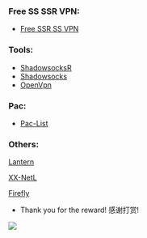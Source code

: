 ### Free SS SSR VPN:
- [Free SSR SS VPN](https://github.com/HaoleiQ/Over-The-Wall/blob/master/Free-SS-SSR-VPN.md)

### Tools:

- [ShadowsocksR](https://github.com/HaoleiQ/Over-The-Wall/tree/master/Tools/ShadowsocksR)
- [Shadowsocks](https://github.com/HaoleiQ/Over-The-Wall/tree/master/Tools/Shadowsocks)  
- [OpenVpn](https://github.com/HaoleiQ/Over-The-Wall/tree/master/Tools/OpenVpn) 

### Pac:
- [Pac-List](https://github.com/HaoleiQ/Over-The-Wall/blob/master/pac.txt)

### Others:

[Lantern](https://github.com/getlantern/lantern)

[XX-NetL](https://github.com/XX-net/XX-Net)

[Firefly](https://github.com/yinghuocho/firefly-proxy) 


- Thank you for the reward! 感谢打赏!

![](https://github.com/HaoleiQ/Over-The-Wall/image/wechatAndAliPay.png) 
